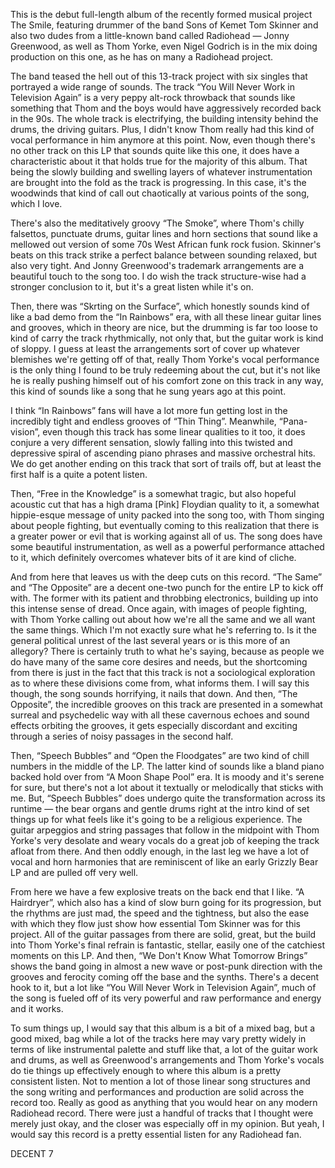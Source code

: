 This is the debut full-length album of the recently formed musical project The Smile, featuring drummer of the band Sons of Kemet Tom Skinner and also two dudes from a little-known band called Radiohead — Jonny Greenwood, as well as Thom Yorke, even Nigel Godrich is in the mix doing production on this one, as he has on many a Radiohead project.

The band teased the hell out of this 13-track project with six singles that portrayed a wide range of sounds. The track “You Will Never Work in Television Again” is a very peppy alt-rock throwback that sounds like something that Thom and the boys would have aggressively recorded back in the 90s. The whole track is electrifying, the building intensity behind the drums, the driving guitars. Plus, I didn't know Thom really had this kind of vocal performance in him anymore at this point. Now, even though there's no other track on this LP that sounds quite like this one, it does have a characteristic about it that holds true for the majority of this album. That being the slowly building and swelling layers of whatever instrumentation are brought into the fold as the track is progressing. In this case, it's the woodwinds that kind of call out chaotically at various points of the song, which I love.

There's also the meditatively groovy “The Smoke”, where Thom's chilly falsettos, punctuate drums, guitar lines and horn sections that sound like a mellowed out version of some 70s West African funk rock fusion. Skinner's beats on this track strike a perfect balance between sounding relaxed, but also very tight. And Jonny Greenwood's trademark arrangements are a beautiful touch to the song too. I do wish the track structure-wise had a stronger conclusion to it, but it's a great listen while it's on.

Then, there was “Skrting on the Surface”, which honestly sounds kind of like a bad demo from the “In Rainbows” era, with all these linear guitar lines and grooves, which in theory are nice, but the drumming is far too loose to kind of carry the track rhythmically, not only that, but the guitar work is kind of sloppy. I guess at least the arrangements sort of cover up whatever blemishes we're getting off of that, really Thom Yorke's vocal performance is the only thing I found to be truly redeeming about the cut, but it's not like he is really pushing himself out of his comfort zone on this track in any way, this kind of sounds like a song that he sung years ago at this point.

I think “In Rainbows” fans will have a lot more fun getting lost in the incredibly tight and endless grooves of “Thin Thing”. Meanwhile, “Pana-vision”, even though this track has some linear qualities to it too, it does conjure a very different sensation, slowly falling into this twisted and depressive spiral of ascending piano phrases and massive orchestral hits. We do get another ending on this track that sort of trails off, but at least the first half is a quite a potent listen.

Then, “Free in the Knowledge” is a somewhat tragic, but also hopeful acoustic cut that has a high drama [Pink] Floydian quality to it, a somewhat hippie-esque message of unity packed into the song too, with Thom singing about people fighting, but eventually coming to this realization that there is a greater power or evil that is working against all of us. The song does have some beautiful instrumentation, as well as a powerful performance attached to it, which definitely overcomes whatever bits of it are kind of cliche.

And from here that leaves us with the deep cuts on this record. “The Same” and “The Opposite” are a decent one-two punch for the entire LP to kick off with. The former with its patient and throbbing electronics, building up into this intense sense of dread. Once again, with images of people fighting, with Thom Yorke calling out about how we're all the same and we all want the same things. Which I'm not exactly sure what he's referring to. Is it the general political unrest of the last several years or is this more of an allegory? There is certainly truth to what he's saying, because as people we do have many of the same core desires and needs, but the shortcoming from there is just in the fact that this track is not a sociological exploration as to where these divisions come from, what informs them. I will say this though, the song sounds horrifying, it nails that down. And then, “The Opposite”, the incredible grooves on this track are presented in a somewhat surreal and psychedelic way with all these cavernous echoes and sound effects orbiting the grooves, it gets especially discordant and exciting through a series of noisy passages in the second half.

Then, “Speech Bubbles” and “Open the Floodgates” are two kind of chill numbers in the middle of the LP. The latter kind of sounds like a bland piano backed hold over from “A Moon Shape Pool” era. It is moody and it's serene for sure, but there's not a lot about it textually or melodically that sticks with me. But, “Speech Bubbles” does undergo quite the transformation across its runtime — the bear organs and gentle drums right at the intro kind of set things up for what feels like it's going to be a religious experience. The guitar arpeggios and string passages that follow in the midpoint with Thom Yorke's very desolate and weary vocals do a great job of keeping the track afloat from there. And then oddly enough, in the last leg we have a lot of vocal and horn harmonies that are reminiscent of like an early Grizzly Bear LP and are pulled off very well.

From here we have a few explosive treats on the back end that I like. “A Hairdryer”, which also has a kind of slow burn going for its progression, but the rhythms are just mad, the speed and the tightness, but also the ease with which they flow just show how essential Tom Skinner was for this project. All of the guitar passages from there are solid, great, but the build into Thom Yorke's final refrain is fantastic, stellar, easily one of the catchiest moments on this LP. And then, “We Don't Know What Tomorrow Brings” shows the band going in almost a new wave or post-punk direction with the grooves and ferocity coming off the base and the synths. There's a decent hook to it, but a lot like “You Will Never Work in Television Again”, much of the song is fueled off of its very powerful and raw performance and energy and it works.

To sum things up, I would say that this album is a bit of a mixed bag, but a good mixed, bag while a lot of the tracks here may vary pretty widely in terms of like instrumental palette and stuff like that, a lot of the guitar work and drums, as well as Greenwood's arrangements and Thom Yorke's vocals do tie things up effectively enough to where this album is a pretty consistent listen. Not to mention a lot of those linear song structures and the song writing and performances and production are solid across the record too. Really as good as anything that you would hear on any modern Radiohead record. There were just a handful of tracks that I thought were merely just okay, and the closer was especially off in my opinion. But yeah, I would say this record is a pretty essential listen for any Radiohead fan.

DECENT 7

